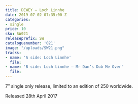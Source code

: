 ```yaml
---
title: DEWEY – Loch Linnhe
date: 2019-07-02 07:35:00 Z
categories:
- single
price: 10
sku: SW021
releaseprefix: SW
cataloguenumber: '021'
image: "/uploads/SW21.png"
tracks:
- name: 'A side: Loch Linnhe'
  file: 
- name: 'B side: Loch Linnhe – Mr Dan’s Dub Me Over'
  file: 
---
```


7″ single only release, limited to an edition of 250 worldwide.

Released 28th April 2017